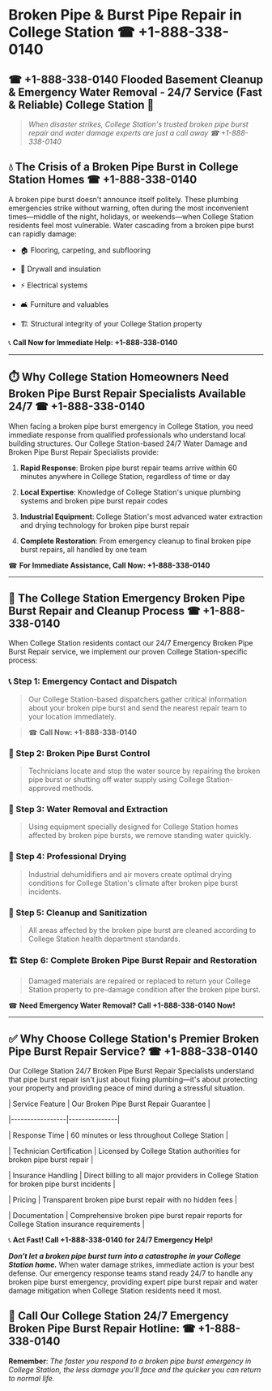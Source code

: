 # Broken Pipe & Burst Pipe Repair in College Station ☎ +1-888-338-0140  
## ☎ +1-888-338-0140 Flooded Basement Cleanup & Emergency Water Removal - 24/7 Service (Fast & Reliable) College Station 🚨  

> *When disaster strikes, College Station's trusted broken pipe burst repair and water damage experts are just a call away ☎ +1-888-338-0140*  

## 💧 The Crisis of a Broken Pipe Burst in College Station Homes ☎ +1-888-338-0140  

A broken pipe burst doesn't announce itself politely. These plumbing emergencies strike without warning, often during the most inconvenient times—middle of the night, holidays, or weekends—when College Station residents feel most vulnerable. Water cascading from a broken pipe burst can rapidly damage:  

* 🏠 Flooring, carpeting, and subflooring  
* 🧱 Drywall and insulation  
* ⚡ Electrical systems  
* 🛋️ Furniture and valuables  
* 🏗️ Structural integrity of your College Station property  

📞 **Call Now for Immediate Help: +1-888-338-0140**  

---  

## ⏱️ Why College Station Homeowners Need Broken Pipe Burst Repair Specialists Available 24/7 ☎ +1-888-338-0140  

When facing a broken pipe burst emergency in College Station, you need immediate response from qualified professionals who understand local building structures. Our College Station-based 24/7 Water Damage and Broken Pipe Burst Repair Specialists provide:  

1. **Rapid Response**: Broken pipe burst repair teams arrive within 60 minutes anywhere in College Station, regardless of time or day  
2. **Local Expertise**: Knowledge of College Station's unique plumbing systems and broken pipe burst repair codes  
3. **Industrial Equipment**: College Station's most advanced water extraction and drying technology for broken pipe burst repair  
4. **Complete Restoration**: From emergency cleanup to final broken pipe burst repairs, all handled by one team  

☎ **For Immediate Assistance, Call Now: +1-888-338-0140**  

---  

## 🔧 The College Station Emergency Broken Pipe Burst Repair and Cleanup Process ☎ +1-888-338-0140  

When College Station residents contact our 24/7 Emergency Broken Pipe Burst Repair service, we implement our proven College Station-specific process:  

### 📞 Step 1: Emergency Contact and Dispatch  
> Our College Station-based dispatchers gather critical information about your broken pipe burst and send the nearest repair team to your location immediately.  
> ☎ **Call Now: +1-888-338-0140**  

### 🚿 Step 2: Broken Pipe Burst Control  
> Technicians locate and stop the water source by repairing the broken pipe burst or shutting off water supply using College Station-approved methods.  

### 🌊 Step 3: Water Removal and Extraction  
> Using equipment specially designed for College Station homes affected by broken pipe bursts, we remove standing water quickly.  

### 💨 Step 4: Professional Drying  
> Industrial dehumidifiers and air movers create optimal drying conditions for College Station's climate after broken pipe burst incidents.  

### 🧼 Step 5: Cleanup and Sanitization  
> All areas affected by the broken pipe burst are cleaned according to College Station health department standards.  

### 🏗️ Step 6: Complete Broken Pipe Burst Repair and Restoration  
> Damaged materials are repaired or replaced to return your College Station property to pre-damage condition after the broken pipe burst.  

☎ **Need Emergency Water Removal? Call +1-888-338-0140 Now!**  

---  

## ✅ Why Choose College Station's Premier Broken Pipe Burst Repair Service? ☎ +1-888-338-0140  

Our College Station 24/7 Broken Pipe Burst Repair Specialists understand that pipe burst repair isn't just about fixing plumbing—it's about protecting your property and providing peace of mind during a stressful situation.  

| Service Feature | Our Broken Pipe Burst Repair Guarantee |  
|-----------------|---------------|  
| Response Time | 60 minutes or less throughout College Station |  
| Technician Certification | Licensed by College Station authorities for broken pipe burst repair |  
| Insurance Handling | Direct billing to all major providers in College Station for broken pipe burst incidents |  
| Pricing | Transparent broken pipe burst repair with no hidden fees |  
| Documentation | Comprehensive broken pipe burst repair reports for College Station insurance requirements |  

📞 **Act Fast! Call +1-888-338-0140 for 24/7 Emergency Help!**  

***Don't let a broken pipe burst turn into a catastrophe in your College Station home.*** When water damage strikes, immediate action is your best defense. Our emergency response teams stand ready 24/7 to handle any broken pipe burst emergency, providing expert pipe burst repair and water damage mitigation when College Station residents need it most.  

## 📱 Call Our College Station 24/7 Emergency Broken Pipe Burst Repair Hotline: ☎ +1-888-338-0140  

**Remember**: *The faster you respond to a broken pipe burst emergency in College Station, the less damage you'll face and the quicker you can return to normal life.*